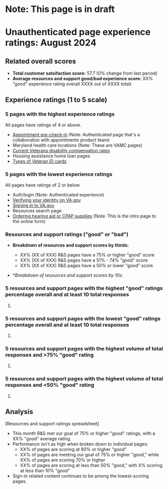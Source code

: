# Note: This page is in draft
# Unauthenticated page experience ratings: August 2024
## Related overall scores
- **Total customer satsifaction score:** 57.7 (0% change from last period)
- **Average resources and support good/bad experience score:** XX% "good" experience rating overall XXXX out of XXXX total)

## Experience ratings (1 to 5 scale)

### 5 pages with the highest experience ratings 
All pages have ratings of 4 or above.
-  [Appointment pre-check-in](https://www.va.gov/health-care/appointment-pre-check-in/error?error=no-token) (Note: Authenticated page that's a collaboration with appointments product team)
-  Maryland health care locations (Note: These are VAMC pages)
-  [Current Veterans disability compensation rates](https://www.va.gov/disability/compensation-rates/veteran-rates/)
-  Housing assistance home loan pages
-  [Types of Veteran ID cards](https://www.va.gov/records/get-veteran-id-cards/)
  
### 5 pages with the lowest experience ratings
All pages have ratings of 2 or below.
- Auth/login (Note: Authenticated experience)
- [Verifying your identity on VA.gov](https://www.va.gov/resources/verifying-your-identity-on-vagov/)
- [Signing in to VA.gov](https://www.va.gov/resources/signing-in-to-vagov/)
- Resources search page
- [Ordering hearing aid or CPAP supplies](https://www.va.gov/health-care/order-hearing-aid-or-CPAP-supplies-form/address) (Note: This is the intro page to the online form)

### Resources and support ratings ("good" or "bad")

- **Breakdown of resources and support scores by thirds:**
  - XX% (XX of XXX) R&S pages have a 75% or higher "good" score
  - XX% (XX of XXX) R&S pages have a 51% - 74% "good" score
  - XX% (XX of XXX) R&S pages have a 50% or lower "good" score
    
- **Breakdown of resources and support scores by 10s:*

### 5 resources and support pages with the highest "good" ratings percentage overall and at least 10 total responses

1.
### 5 resources and support pages with the lowest "good" ratings percentage overall and at least 10 total responses

1. 


### 5 resources and support pages with the highest volume of total responses and >75% "good" rating

1.
### 5 resources and support pages with the highest volume of total responses and <50% "good" rating

1. 
## Analysis
[Resources and support ratings spreadsheet]
- This month R&S met our goal of 75% or higher "good" ratings, with a XX% "good" average rating.
- Performance isn't as high when broken down to individual pages:
  - XX% of pages are scoring at 90% or higher "good"
  - XX% of pages are meeting our goal of 75% or higher "good," while XX% of pages are scoring 70% or higher
  - XX% of pages are scoring at less than 50% "good," with X% scoring at less than 10% "good" 
- Sign-in related content continues to be among the lowest-scoring pages.
